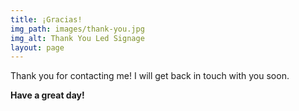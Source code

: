 ```yaml
---
title: ¡Gracias!
img_path: images/thank-you.jpg
img_alt: Thank You Led Signage
layout: page
---
```


Thank you for contacting me! I will get back in touch with you soon.

**Have a great day!**